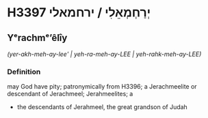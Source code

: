 # H3397 יְרַחְמְאֵלִי / ירחמאלי

## Yᵉrachmᵉʼêlîy

_(yer-akh-meh-ay-lee' | yeh-ra-meh-ay-LEE | yeh-rahk-meh-ay-LEE)_

### Definition

may God have pity; patronymically from H3396; a Jerachmeelite or descendant of Jerachmeel; Jerahmeelites; a

- the descendants of Jerahmeel, the great grandson of Judah

